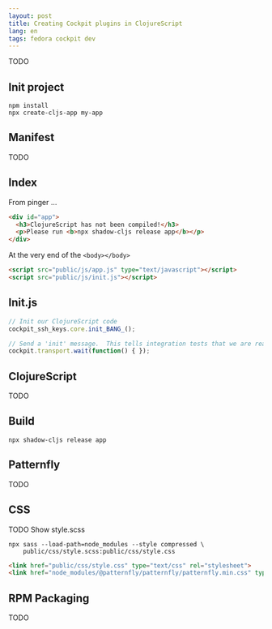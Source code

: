 ```yaml
---
layout: post
title: Creating Cockpit plugins in ClojureScript
lang: en
tags: fedora cockpit dev
---
```


TODO

## Init project

```
npm install
npx create-cljs-app my-app
```

## Manifest

TODO

## Index

From pinger ...

```html
<div id="app">
  <h3>ClojureScript has not been compiled!</h3>
  <p>Please run <b>npx shadow-cljs release app</b></p>
</div>
```

At the very end of the `<body></body>`

```html
<script src="public/js/app.js" type="text/javascript"></script>
<script src="public/js/init.js"></script>
```

## Init.js

```javascript
// Init our ClojureScript code
cockpit_ssh_keys.core.init_BANG_();

// Send a 'init' message.  This tells integration tests that we are ready to go
cockpit.transport.wait(function() { });
```

## ClojureScript

TODO

## Build

```
npx shadow-cljs release app
```

## Patternfly

TODO

## CSS

TODO Show style.scss

```
npx sass --load-path=node_modules --style compressed \
    public/css/style.scss:public/css/style.css
```

```html
<link href="public/css/style.css" type="text/css" rel="stylesheet">
<link href="node_modules/@patternfly/patternfly/patternfly.min.css" type="text/css" rel="stylesheet">
```

## RPM Packaging

TODO
